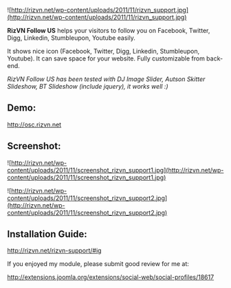 ![http://rizvn.net/wp-content/uploads/2011/11/rizvn_support.jpg](http://rizvn.net/wp-content/uploads/2011/11/rizvn_support.jpg)

**RizVN Follow US** helps your visitors to follow you on Facebook, Twitter, Digg, Linkedin, Stumbleupon, Youtube easily.

It shows nice icon (Facebook, Twitter, Digg, Linkedin, Stumbleupon, Youtube). It can save space for your website. Fully customizable from back-end.

_RizVN Follow US has been tested with DJ Image Slider, Autson Skitter Slideshow, BT Slideshow (include jquery), it works well :)_

## Demo: ##

http://osc.rizvn.net

## Screenshot: ##

![http://rizvn.net/wp-content/uploads/2011/11/screenshot_rizvn_support1.jpg](http://rizvn.net/wp-content/uploads/2011/11/screenshot_rizvn_support1.jpg)

![http://rizvn.net/wp-content/uploads/2011/11/screenshot_rizvn_support2.jpg](http://rizvn.net/wp-content/uploads/2011/11/screenshot_rizvn_support2.jpg)

## Installation Guide: ##

http://rizvn.net/rizvn-support/#ig

If you enjoyed my module, please submit good review for me at:

http://extensions.joomla.org/extensions/social-web/social-profiles/18617